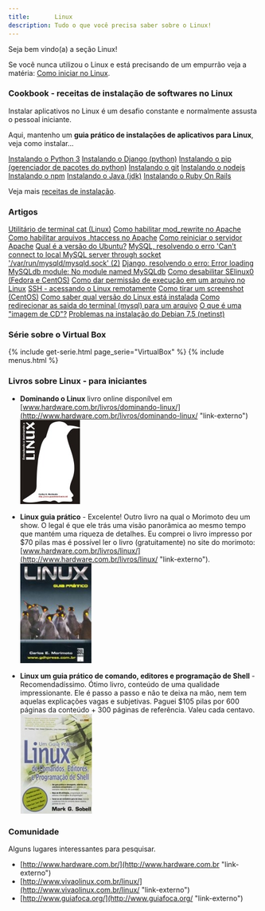 ```yaml
---
title:       Linux
description: Tudo o que você precisa saber sobre o Linux!
---
```


Seja bem vindo(a) a seção Linux!
   
Se você nunca utilizou o Linux e está precisando de um empurrão veja a matéria:
[Como iniciar no Linux](./como-iniciar-no-linux/ "Como iniciar no Linux").



### Cookbook - receitas de instalação de softwares no Linux

Instalar  aplicativos no Linux é um desafio constante e normalmente assusta o pessoal iniciante.

Aqui, mantenho um __guia prático de instalações de aplicativos para Linux__, veja como instalar...

<div class="list-group">
    <a href="/linux/instalando-python/" class="list-group-item">Instalando o Python 3</a>
    <a href="/linux/instalando-django/" class="list-group-item">Instalando o Django (python)</a>
    <a href="/linux/instalando-pip/" class="list-group-item">Instalando o pip (gerenciador de pacotes do python)</a>
    <a href="/linux/instalando-git/" class="list-group-item">Instalando o git</a>
    <a href="/linux/instalando-nodejs/" class="list-group-item">Instalando o nodejs</a>
    <a href="/linux/instalando-npm/" class="list-group-item">Instalando o npm</a>
    <a href="/linux/instalando-java/" class="list-group-item">Instalando o Java (jdk)</a>
    <a href="/linux/instalando-ruby-on-rails/" class="list-group-item">Instalando o Ruby On Rails</a>
    <!--<a href="" class="list-group-item"></a>-->
</div> 

Veja mais [receitas de instalação](/linux/receitas-de-instalacao-de-softwares-no-linux/).


### Artigos

<div class="list-group">
    <a href="/linux/utilitario-cat/" class="list-group-item">Utilitário de terminal cat (Linux)</a>
    <a href="/linux/apache-habilitar-mod_rewrite-no-apache-mod/" class="list-group-item">Como habilitar mod_rewrite no Apache</a>
    <a href="/linux/apache-habilitar-htaccess/" class="list-group-item">Como habilitar arquivos .htaccess no Apache</a>
    <a href="/linux/apache-como-reiniciar-servidor-apache/" class="list-group-item">Como reiniciar o servidor Apache</a>
    <a href="/linux/qual-a-versao-do-ubuntu/" class="list-group-item">Qual é a versão do Ubuntu?</a>
    <a href="/linux/mysql-error-cant-connect-to-local-mysql-server-through-socket/" class="list-group-item">MySQL, resolvendo o erro 'Can't connect to local MySQL server through socket '/var/run/mysqld/mysqld.sock' (2)</a>
    <a href="/linux/django-error-loading-mysqldb-module/" class="list-group-item">Django, resolvendo o erro: Error loading MySQLdb module: No module named MySQLdb</a>
    <a href="/linux/como-desabilitar-selinux/" class="list-group-item">Como desabilitar SElinux0 (Fedora e CentOS)</a>
    <a href="/linux/como-dar-permissao-de-execucao/" class="list-group-item">Como dar permissão de execução em um arquivo no Linux</a>
    <a href="/linux/como-acessar-servidor-remotamente/" class="list-group-item">SSH - acessando o Linux remotamente</a>
    <a href="/linux/gnome-screenshot/" class="list-group-item">Como tirar um screenshot (CentOS)</a>
    <a href="/linux/como-saber-qual-versao-do-linux-esta-instalada/" class="list-group-item">Como saber qual versão do Linux está instalada</a>
    <a href="/linux/redirecionar-a-saida-do-terminal-para-arquivo/" class="list-group-item">Como redirecionar as saida do terminal (mysql) para um arquivo</a>
    <a href="/linux/imagem-cd-iso/" class="list-group-item">O que é uma "imagem de CD"?</a>
    <a href="/linux/problemas-instalacao-debian-7-5/" class="list-group-item">Problemas na instalação do Debian 7.5 (netinst)</a>
</div> 



### Série sobre o Virtual Box

{% include get-serie.html page_serie="VirtualBox" %}
{% include menus.html %}


### Livros sobre Linux - para iniciantes

 - __Dominando o Linux__ livro online disponílvel em [www.hardware.com.br/livros/dominando-linux/](http://www.hardware.com.br/livros/dominando-linux/ "link-externo")
<br /> ![Figura da capa do livro 'Linux, um guia prático'](livro-entendendo-dominando-linux-morimoto.jpg "linux")

 - __Linux guia prático__ - Excelente! Outro livro na qual o Morimoto deu um show. O legal é que ele trás uma visão 
panorâmica ao mesmo tempo que mantém uma riqueza de detalhes. Eu comprei o livro impresso por $70 pilas mas é possível
ler o livro (gratuitamente) no site do morimoto: [www.hardware.com.br/livros/linux/](http://www.hardware.com.br/livros/linux/ "link-externo").
<br /> ![Figura da capa do livro 'Linux, guia prático'](linux-guia-pratico-morimoto.jpg "linux")

 - __Linux um guia prático de comando, editores e programação de Shell__ - Recomendadíssimo. Ótimo livro, conteúdo de uma qualidade impressionante. Ele é passo a passo
e não te deixa na mão, nem tem aquelas explicações vagas e subjetivas. Paguei $105 pilas por 600 páginas da conteúdo + 300
páginas de referência. Valeu cada centavo.
<br /> ![Figura da capa do livro 'Linux, um guia prático'](livro-linux-guia-pratico.jpeg "linux")




### Comunidade

Alguns lugares interessantes para pesquisar.

- [http://www.hardware.com.br/](http://www.hardware.com.br "link-externo")
- [http://www.vivaolinux.com.br/linux/](http://www.vivaolinux.com.br/linux/ "link-externo")
- [http://www.guiafoca.org/](http://www.guiafoca.org/ "link-externo")
